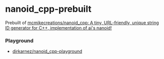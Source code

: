 nanoid_cpp-prebuilt
===================
Prebuilt of [mcmikecreations/nanoid_cpp: A tiny, URL-friendly, unique string ID generator for C++, implementation of ai's nanoid!](https://github.com/mcmikecreations/nanoid_cpp)

### Playground
- [dirkarnez/nanoid_cpp-playground](https://github.com/dirkarnez/nanoid_cpp-playground)